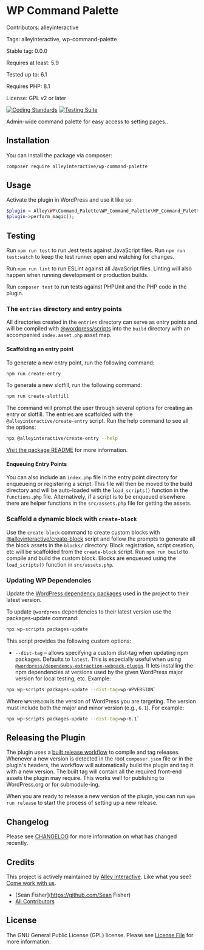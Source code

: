 # WP Command Palette

Contributors: alleyinteractive

Tags: alleyinteractive, wp-command-palette

Stable tag: 0.0.0

Requires at least: 5.9

Tested up to: 6.1

Requires PHP: 8.1

License: GPL v2 or later

[![Coding Standards](https://github.com/alleyinteractive/wp-command-palette/actions/workflows/coding-standards.yml/badge.svg)](https://github.com/alleyinteractive/wp-command-palette/actions/workflows/coding-standards.yml)
[![Testing Suite](https://github.com/alleyinteractive/wp-command-palette/actions/workflows/unit-test.yml/badge.svg)](https://github.com/alleyinteractive/wp-command-palette/actions/workflows/unit-test.yml)

Admin-wide command palette for easy access to setting pages..

## Installation

You can install the package via composer:

```bash
composer require alleyinteractive/wp-command-palette
```

## Usage

Activate the plugin in WordPress and use it like so:

```php
$plugin = Alley\WP\Command_Palette\WP_Command_Palette\WP_Command_Palette();
$plugin->perform_magic();
```

## Testing

Run `npm run test` to run Jest tests against JavaScript files. Run
`npm run test:watch` to keep the test runner open and watching for changes.

Run `npm run lint` to run ESLint against all JavaScript files. Linting will also
happen when running development or production builds.

Run `composer test` to run tests against PHPUnit and the PHP code in the plugin.

### The `entries` directory and entry points

All directories created in the `entries` directory can serve as entry points and will be compiled with [@wordpress/scripts](https://github.com/WordPress/gutenberg/blob/trunk/packages/scripts/README.md#scripts) into the `build` directory with an accompanied `index.asset.php` asset map.

#### Scaffolding an entry point

To generate a new entry point, run the following command:

```sh
npm run create-entry
```

To generate a new slotfill, run the following command:

```sh
npm run create-slotfill
```

The command will prompt the user through several options for creating an entry or slotfill. The entries are scaffolded with the `@alleyinteractive/create-entry` script. Run the help command to see all the options:

```sh
npx @alleyinteractive/create-entry --help
```
[Visit the package README](https://www.npmjs.com/package/@alleyinteractive/create-entry) for more information.

#### Enqueuing Entry Points

You can also include an `index.php` file in the entry point directory for enqueueing or registering a script. This file will then be moved to the build directory and will be auto-loaded with the `load_scripts()` function in the `functions.php` file. Alternatively, if a script is to be enqueued elsewhere there are helper functions in the `src/assets.php` file for getting the assets.

### Scaffold a dynamic block with `create-block`

Use the `create-block` command to create custom blocks with [@alleyinteractive/create-block](https://github.com/alleyinteractive/alley-scripts/tree/main/packages/create-block) script and follow the prompts to generate all the block assets in the `blocks/` directory.
Block registration, script creation, etc will be scaffolded from the `create-block` script. Run `npm run build` to compile and build the custom block. Blocks are enqueued using the `load_scripts()` function in `src/assets.php`.

### Updating WP Dependencies

Update the [WordPress dependency packages](https://developer.wordpress.org/block-editor/reference-guides/packages/packages-scripts/#packages-update) used in the project to their latest version.

To update `@wordpress` dependencies to their latest version use the packages-update command:

```sh
npx wp-scripts packages-update
```

This script provides the following custom options:

-   `--dist-tag` – allows specifying a custom dist-tag when updating npm packages. Defaults to `latest`. This is especially useful when using [`@wordpress/dependency-extraction-webpack-plugin`](https://www.npmjs.com/package/@wordpress/dependency-extraction-webpack-plugin). It lets installing the npm dependencies at versions used by the given WordPress major version for local testing, etc. Example:

```sh
npx wp-scripts packages-update --dist-tag=wp-WPVERSION`
```

Where `WPVERSION` is the version of WordPress you are targeting. The version
must include both the major and minor version (e.g., `6.1`). For example:

```sh
npx wp-scripts packages-update --dist-tag=wp-6.1`
```

## Releasing the Plugin

The plugin uses a [built release workflow](./.github/workflows/built-release.yml)
to compile and tag releases. Whenever a new version is detected in the root
`composer.json` file or in the plugin's headers, the workflow will automatically
build the plugin and tag it with a new version. The built tag will contain all
the required front-end assets the plugin may require. This works well for
publishing to WordPress.org or for submodule-ing.

When you are ready to release a new version of the plugin, you can run
`npm run release` to start the process of setting up a new release.

## Changelog

Please see [CHANGELOG](CHANGELOG.md) for more information on what has changed recently.

## Credits

This project is actively maintained by [Alley
Interactive](https://github.com/alleyinteractive). Like what you see? [Come work
with us](https://alley.co/careers/).

- [Sean Fisher](https://github.com/Sean Fisher)
- [All Contributors](../../contributors)

## License

The GNU General Public License (GPL) license. Please see [License File](LICENSE) for more information.